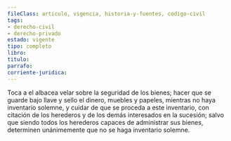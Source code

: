 ```yaml
---
fileClass: articulo, vigencia, historia-y-fuentes, codigo-civil
tags:
- derecho-civil
- derecho-privado
estado: vigente
tipo: completo
libro:
titulo:
parrafo:
corriente-juridica:
---
```

Toca a el albacea velar sobre la seguridad de los bienes; hacer que se guarde bajo llave y sello el dinero, muebles y papeles, mientras no haya inventario solemne, y cuidar de que se proceda a este inventario, con citación de los herederos y de los demás interesados en la sucesión; salvo que siendo todos los herederos capaces de administrar sus bienes, determinen unánimemente que no se haga inventario solemne.